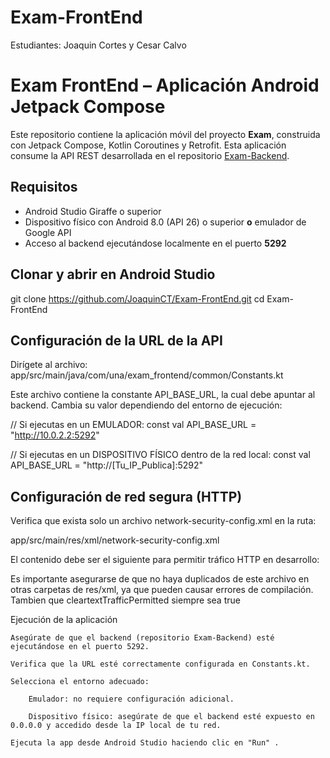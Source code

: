 # Exam-FrontEnd

Estudiantes: Joaquin Cortes y Cesar Calvo

# Exam FrontEnd – Aplicación Android Jetpack Compose

Este repositorio contiene la aplicación móvil del proyecto **Exam**, construida con Jetpack Compose, Kotlin Coroutines y Retrofit. Esta aplicación consume la API REST desarrollada en el repositorio [Exam-Backend](https://github.com/JoaquinCT/Exam-Backend).

## Requisitos

- Android Studio Giraffe o superior  
- Dispositivo físico con Android 8.0 (API 26) o superior **o** emulador de Google API  
- Acceso al backend ejecutándose localmente en el puerto **5292**

## Clonar y abrir en Android Studio

git clone https://github.com/JoaquinCT/Exam-FrontEnd.git
cd Exam-FrontEnd


## Configuración de la URL de la API

Dirígete al archivo:
app/src/main/java/com/una/exam_frontend/common/Constants.kt

Este archivo contiene la constante API_BASE_URL, la cual debe apuntar al backend. Cambia su valor dependiendo del entorno de ejecución:

   // Si ejecutas en un EMULADOR:
    const val API_BASE_URL = "http://10.0.2.2:5292"

  // Si ejecutas en un DISPOSITIVO FÍSICO dentro de la red local:
    const val API_BASE_URL = "http://[Tu_IP_Publica]:5292"


## Configuración de red segura (HTTP)

Verifica que exista solo un archivo network-security-config.xml en la ruta:

app/src/main/res/xml/network-security-config.xml

El contenido debe ser el siguiente para permitir tráfico HTTP en desarrollo:

  <network-security-config>
      <base-config cleartextTrafficPermitted="true" />
  </network-security-config>

  Es importante asegurarse de que no haya duplicados de este archivo en otras carpetas de res/xml, ya que pueden causar errores de compilación. Tambien que cleartextTrafficPermitted siempre sea true


Ejecución de la aplicación

    Asegúrate de que el backend (repositorio Exam-Backend) esté ejecutándose en el puerto 5292.

    Verifica que la URL esté correctamente configurada en Constants.kt.

    Selecciona el entorno adecuado:

        Emulador: no requiere configuración adicional.

        Dispositivo físico: asegúrate de que el backend esté expuesto en 0.0.0.0 y accedido desde la IP local de tu red.

    Ejecuta la app desde Android Studio haciendo clic en "Run" .
